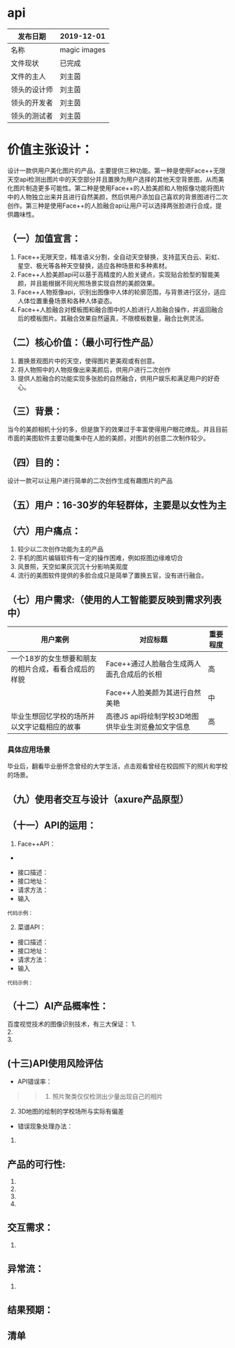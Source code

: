 # api
|  发布日期 | 2019-12-01 |
 | -- | -- |
 |  名称 | magic images |
 |  文件现状 | 已完成 |
 |  文件的主人 |  刘主茵|
 |  领头的设计师 | 刘主茵 |
 |  领头的开发者 |  刘主茵|
 |  领头的测试者 |  刘主茵 |
# 价值主张设计：
设计一款供用户美化图片的产品，主要提供三种功能。第一种是使用Face++无限天空api检测出图片中的天空部分并且置换为用户选择的其他天空背景图，从而美化图片制造更多可能性。第二种是使用Face++的人脸美颜和人物抠像功能将图片中的人物独立出来并且进行自然美颜，然后供用户添加自己喜欢的背景图进行二次创作。第三种是使用Face++的人脸融合api让用户可以选择两张脸进行合成，提供趣味性。
## （一）加值宣言：
1. Face++无限天空，精准语义分割，全自动天空替换，支持蓝天白云、彩虹、星空、极光等各种天空替换，适应各种场景和多种素材。
2. Face++人脸美颜api可以基于高精度的人脸关键点，实现贴合脸型的智能美颜，并且能根据不同光照场景实现自然的美颜效果。
3. Face++人物抠像api，识别出图像中人体的轮廓范围，与背景进行区分，适应人体位置重叠场景和各种人体姿态。
4. Face++人脸融合对模板图和融合图中的人脸进行人脸融合操作，并返回融合后的模板图片。其融合效果自然逼真，不限模板数量，融合比例灵活。
## （二）核心价值：（最小可行性产品）
1. 置换景观图片中的天空，使得图片更美观或有创意。
2. 将人物照中的人物抠像出来美颜后，供用户进行二次创作
3. 提供人脸融合的功能实现多张脸的自然融合，供用户娱乐和满足用户的好奇心。
## （三）背景：
当今的美颜相机十分的多，但是旗下的效果过于丰富使得用户眼花缭乱。并且目前市面的美图软件主要功能集中在人脸的美颜，对图片的创意二次制作较少。
## （四）目的：
设计一款可以让用户进行简单的二次创作生成有趣图片的产品
## （五）用户：16-30岁的年轻群体，主要是以女性为主
## （六）用户痛点：
1. 较少以二次创作功能为主的产品
2. 手机的图片编辑软件有一定的操作困难，例如抠图边缘难切合
3. 风景照，天空如果灰沉沉十分影响美观度
4. 流行的美图软件提供的多脸合成只是简单了置换五官，没有进行融合。
## （七）用户需求:（使用的人工智能要反映到需求列表中）
| 用户案例	| 对应标题	| 重要程度 |
| -- | -- | -- |
| 一个18岁的女生想要和朋友的相片合成，看看合成后的样貌	| Face++通过人脸融合生成两人面孔合成后的长相	|高  |
| 	| Face++人脸美颜为其进行自然美艳	|  中|
| 毕业生想回忆学校的场所并以文字记载相应的故事| 高德JS api将绘制学校3D地图供毕业生浏览叠加文字信息  |高|

### 具体应用场景
毕业后，翻看毕业册怀念曾经的大学生活，点击观看曾经在校园照下的照片和学校的场景。
## （九）使用者交互与设计（axure产品原型）

## （十一）API的运用：
1. Face++API：
- 
* 接口描述：
* 接口地址：
* 请求方法：
* 输入
```
代码示例：

```

2. 菜谱API：
* 接口描述：
* 接口地址：
* 请求方法：
* 输入
```
代码示例：

```

## （十二）AI产品概率性：
百度视觉技术的图像识别技术，有三大保证：
1.	
2.	
3.	



## (十三)API使用风险评估
- API错误率：
>> 1. 照片聚类仅仅检测出少量出现自己的相片
2. 3D地图的绘制的学校场所与实际有偏差

- 错误现象处理办法：
1. 

## 产品的可行性:
1. 
2. 
3. 
4. 

## 交互需求：
1.

## 异常流：
1.	


## 结果预期：


 ## 清单
